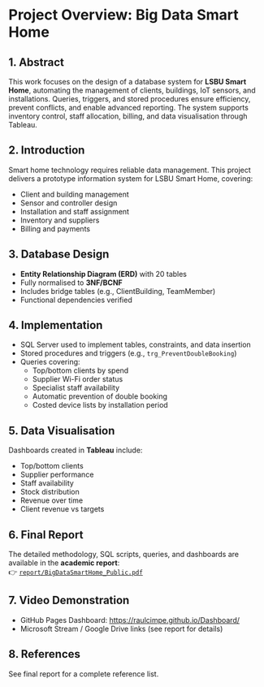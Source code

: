 # Project Overview: Big Data Smart Home

## 1. Abstract
This work focuses on the design of a database system for **LSBU Smart Home**, automating the management of clients, buildings, IoT sensors, and installations. Queries, triggers, and stored procedures ensure efficiency, prevent conflicts, and enable advanced reporting. The system supports inventory control, staff allocation, billing, and data visualisation through Tableau.

## 2. Introduction
Smart home technology requires reliable data management. This project delivers a prototype information system for LSBU Smart Home, covering:
- Client and building management  
- Sensor and controller design  
- Installation and staff assignment  
- Inventory and suppliers  
- Billing and payments  

## 3. Database Design
- **Entity Relationship Diagram (ERD)** with 20 tables  
- Fully normalised to **3NF/BCNF**  
- Includes bridge tables (e.g., ClientBuilding, TeamMember)  
- Functional dependencies verified  

## 4. Implementation
- SQL Server used to implement tables, constraints, and data insertion  
- Stored procedures and triggers (e.g., `trg_PreventDoubleBooking`)  
- Queries covering:
  - Top/bottom clients by spend  
  - Supplier Wi-Fi order status  
  - Specialist staff availability  
  - Automatic prevention of double booking  
  - Costed device lists by installation period  

## 5. Data Visualisation
Dashboards created in **Tableau** include:
- Top/bottom clients  
- Supplier performance  
- Staff availability  
- Stock distribution  
- Revenue over time  
- Client revenue vs targets  

## 6. Final Report
The detailed methodology, SQL scripts, queries, and dashboards are available in the **academic report**:  
👉 [`report/BigDataSmartHome_Public.pdf`](../report/BigDataSmartHome_Public.pdf)

## 7. Video Demonstration
- GitHub Pages Dashboard: https://raulcimpe.github.io/Dashboard/  
- Microsoft Stream / Google Drive links (see report for details)

## 8. References
See final report for a complete reference list.
